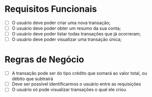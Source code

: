# Requisitos Funcionais 

- [ ] O usuário deve poder criar uma nova transação;
- [ ] O usuário deve poder obter um resumo da sua conta;
- [ ] O usuário deve poder listar todas transações que já ocorreram;
- [ ] O usuário deve poder visualizar uma transação única;

# Regras de Negócio

- [ ] A transação pode ser do tipo crédito que somará ao valor total, ou débito que subtrairá
- [ ] Deve ser possível identificarmos o usuário entre as requisições
- [ ] O usuário só pode visualizar transações o qual ele criou